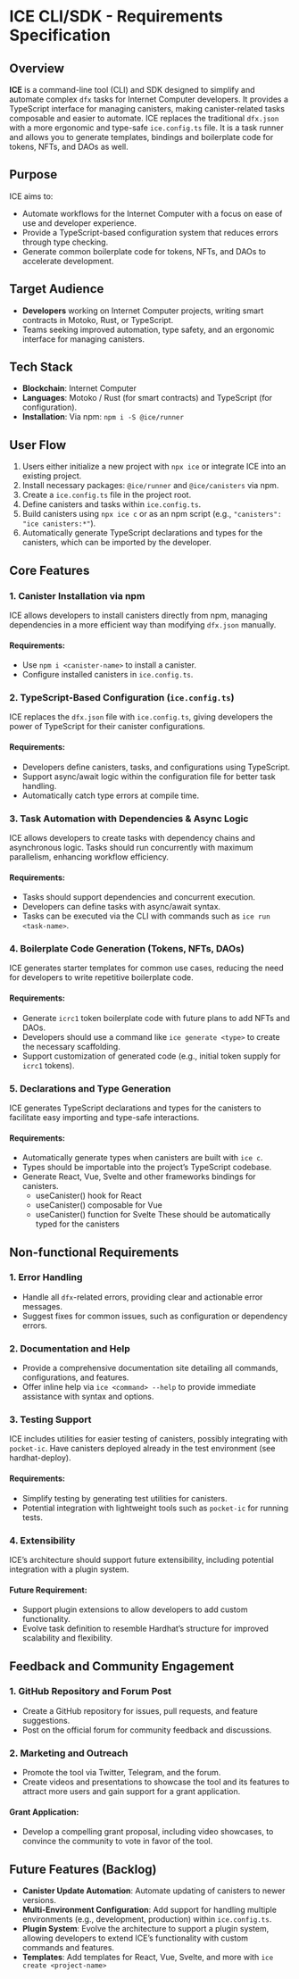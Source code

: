 # ICE CLI/SDK - Requirements Specification

## Overview
**ICE** is a command-line tool (CLI) and SDK designed to simplify and automate complex `dfx` tasks for Internet Computer developers. It provides a TypeScript interface for managing canisters, making canister-related tasks composable and easier to automate. ICE replaces the traditional `dfx.json` with a more ergonomic and type-safe `ice.config.ts` file. It is a task runner and allows you to generate templates, bindings and boilerplate code for tokens, NFTs, and DAOs as well.

## Purpose
ICE aims to:
- Automate workflows for the Internet Computer with a focus on ease of use and developer experience.
- Provide a TypeScript-based configuration system that reduces errors through type checking.
- Generate common boilerplate code for tokens, NFTs, and DAOs to accelerate development.

## Target Audience
- **Developers** working on Internet Computer projects, writing smart contracts in Motoko, Rust, or TypeScript.
- Teams seeking improved automation, type safety, and an ergonomic interface for managing canisters.

## Tech Stack
- **Blockchain**: Internet Computer
- **Languages**: Motoko / Rust (for smart contracts) and TypeScript (for configuration).
- **Installation**: Via npm: `npm i -S @ice/runner`

## User Flow
1. Users either initialize a new project with `npx ice` or integrate ICE into an existing project.
2. Install necessary packages: `@ice/runner` and `@ice/canisters` via npm.
3. Create a `ice.config.ts` file in the project root.
4. Define canisters and tasks within `ice.config.ts`.
5. Build canisters using `npx ice c` or as an npm script (e.g., `"canisters": "ice canisters:*"`).
6. Automatically generate TypeScript declarations and types for the canisters, which can be imported by the developer.

## Core Features

### 1. Canister Installation via npm
ICE allows developers to install canisters directly from npm, managing dependencies in a more efficient way than modifying `dfx.json` manually.

#### Requirements:
- Use `npm i <canister-name>` to install a canister.
- Configure installed canisters in `ice.config.ts`.

### 2. TypeScript-Based Configuration (`ice.config.ts`)
ICE replaces the `dfx.json` file with `ice.config.ts`, giving developers the power of TypeScript for their canister configurations.

#### Requirements:
- Developers define canisters, tasks, and configurations using TypeScript.
- Support async/await logic within the configuration file for better task handling.
- Automatically catch type errors at compile time.

### 3. Task Automation with Dependencies & Async Logic
ICE allows developers to create tasks with dependency chains and asynchronous logic. Tasks should run concurrently with maximum parallelism, enhancing workflow efficiency.

#### Requirements:
- Tasks should support dependencies and concurrent execution.
- Developers can define tasks with async/await syntax.
- Tasks can be executed via the CLI with commands such as `ice run <task-name>`.

### 4. Boilerplate Code Generation (Tokens, NFTs, DAOs)
ICE generates starter templates for common use cases, reducing the need for developers to write repetitive boilerplate code.

#### Requirements:
- Generate `icrc1` token boilerplate code with future plans to add NFTs and DAOs.
- Developers should use a command like `ice generate <type>` to create the necessary scaffolding.
- Support customization of generated code (e.g., initial token supply for `icrc1` tokens).

### 5. Declarations and Type Generation
ICE generates TypeScript declarations and types for the canisters to facilitate easy importing and type-safe interactions.

#### Requirements:
- Automatically generate types when canisters are built with `ice c`.
- Types should be importable into the project’s TypeScript codebase.
- Generate React, Vue, Svelte and other frameworks bindings for canisters.
    - useCanister() hook for React
    - useCanister() composable for Vue
    - useCanister() function for Svelte
    These should be automatically typed for the canisters

## Non-functional Requirements

### 1. Error Handling
- Handle all `dfx`-related errors, providing clear and actionable error messages.
- Suggest fixes for common issues, such as configuration or dependency errors.

### 2. Documentation and Help
- Provide a comprehensive documentation site detailing all commands, configurations, and features.
- Offer inline help via `ice <command> --help` to provide immediate assistance with syntax and options.

### 3. Testing Support
ICE includes utilities for easier testing of canisters, possibly integrating with `pocket-ic`. Have canisters deployed already in the test environment (see hardhat-deploy).

#### Requirements:
- Simplify testing by generating test utilities for canisters.
- Potential integration with lightweight tools such as `pocket-ic` for running tests.

### 4. Extensibility
ICE’s architecture should support future extensibility, including potential integration with a plugin system.

#### Future Requirement:
- Support plugin extensions to allow developers to add custom functionality.
- Evolve task definition to resemble Hardhat’s structure for improved scalability and flexibility.

## Feedback and Community Engagement

### 1. GitHub Repository and Forum Post
- Create a GitHub repository for issues, pull requests, and feature suggestions.
- Post on the official forum for community feedback and discussions.

### 2. Marketing and Outreach
- Promote the tool via Twitter, Telegram, and the forum.
- Create videos and presentations to showcase the tool and its features to attract more users and gain support for a grant application.

#### Grant Application:
- Develop a compelling grant proposal, including video showcases, to convince the community to vote in favor of the tool.

## Future Features (Backlog)
- **Canister Update Automation**: Automate updating of canisters to newer versions.
- **Multi-Environment Configuration**: Add support for handling multiple environments (e.g., development, production) within `ice.config.ts`.
- **Plugin System**: Evolve the architecture to support a plugin system, allowing developers to extend ICE’s functionality with custom commands and features.
- **Templates**: Add templates for React, Vue, Svelte, and more with `ice create <project-name>`
